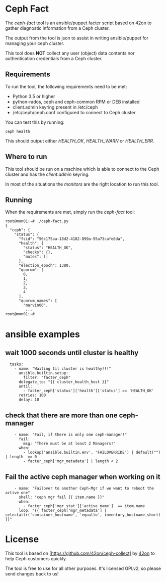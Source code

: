 # Ceph Fact
The *ceph-fact* tool is an ansible/puppet facter script based on [42on](http://www.42on.com/) to gather diagnostic information from a Ceph cluster.

The output from the tool is json to assist in writing ansible/puppet for managing your ceph cluster.

This tool does **NOT** collect any user (object) data contents nor authentication credentials from a Ceph cluster.

## Requirements
To run the tool, the following requirements need to be met:
* Python 3.5 or higher
* python-rados, ceph and ceph-common RPM or DEB installed
* client.admin keyring present in /etc/ceph
* /etc/ceph/ceph.conf configured to connect to Ceph cluster

You can test this by running:

``ceph health``

This should output either *HEALTH_OK*, *HEALTH_WARN* or *HEALTH_ERR*.

## Where to run
This tool should be run on a machine which is able to connect to the Ceph cluster and has the *client.admin* keyring.

In most of the situations the *monitors* are the right location to run this tool.

## Running
When the requirements are met, simply run the *ceph-fact* tool:


```
root@mon01:~# ./ceph-fact.py
{
  "ceph": {
    "status": {
      "fsid": "50c175aa-18d2-4182-899a-95a73cafe6da",
      "health": {
        "status": "HEALTH_OK",
        "checks": {},
        "mutes": []
      },
      "election_epoch": 1380,
      "quorum": [
        0,
        1,
        2,
        3,
        4
      ],
      "quorum_names": [
        "marvin06",
         ...
root@mon01:~#
```

# ansible examples

## wait 1000 seconds until cluster is healthy

```
  tasks:
    - name: "Waiting til cluster is healthy!!!"
      ansible.builtin.setup:
        filter: "facter_ceph"
      delegate_to: "{{ cluster_health_host }}"
      until:
        - facter_ceph['status']['health']['status'] == 'HEALTH_OK'
      retries: 100
      delay: 10
```

## check that there are more than one ceph-manager
```
    - name: "Fail, if there is only one ceph-manager!"
      fail:
        msg: "There must be at least 2 Managers!"
      when:
        - lookup('ansible.builtin.env', 'FAILOVERRIDE') | default("") | length  == 0 
        - facter_ceph['mgr_metadata'] | length < 2
```

## Fail the active ceph manager when working on it
```
    - name: "Failover to another Ceph-Mgr if we want to reboot the active one"
      shell: "ceph mgr fail {{ item.name }}"
      when:
        - facter_ceph['mgr_stat']['active_name']  == item.name
      loop: "{{ facter_ceph['mgr_metadata'] | selectattr('container_hostname', 'equalto', inventory_hostname_short) }}"

```

# License
This tool is based on [https://github.com/42on/ceph-collect] by [42on](http://www.42on.com/) to help Ceph customers quickly.

The tool is free to use for all other purposes. It's licensed GPLv2, so please send changes back to us!
